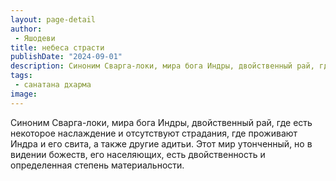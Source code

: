 ```yaml
---
layout: page-detail
author:
 - Яшодеви
title: небеса страсти
publishDate: "2024-09-01"
description: Синоним Сварга-локи, мира бога Индры, двойственный рай, где есть некоторое наслаждение и отсутствуют страдания, где проживают Индра и его свита, а также другие адитьи. Этот мир утонченный, но в видении божеств, его населяющих, есть двойственность и определенная степень материальности.
tags:
 - санатана дхарма
image: 
---
```


Синоним Сварга-локи, мира бога Индры, двойственный рай, где есть некоторое наслаждение и отсутствуют страдания, где проживают Индра и его свита, а также другие адитьи. Этот мир утонченный, но в видении божеств, его населяющих, есть двойственность и определенная степень материальности.

